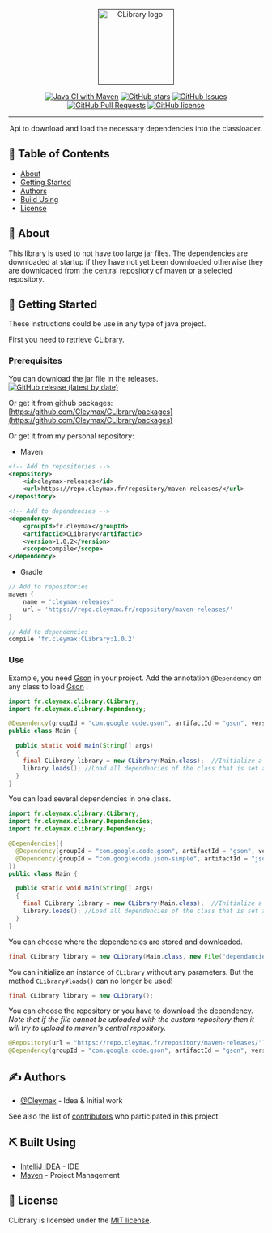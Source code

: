<p align="center">
  <a href="" rel="noopener">
 <img width=150px height=150px src="https://cdn.cleymax.fr/clibrary.png" alt="CLibrary logo"></a>
</p>

<div align="center">

  [![Java CI with Maven](https://github.com/Cleymax/CLibrary/workflows/Java%20CI%20with%20Maven/badge.svg)](https://github.com/Cleymax/CLibrary/actions)
  [![GitHub stars](https://img.shields.io/github/stars/Cleymax/CLibrary.svg)](https://github.com/Cleymax/CLibrary/stargazers)
  [![GitHub Issues](https://img.shields.io/github/issues/Cleymax/CLibrary.svg)](https://github.com/Cleymax/CLibrary/issues)
  [![GitHub Pull Requests](https://img.shields.io/github/issues-pr/Cleymax/CLibrary.svg)](https://github.com/Cleymax/CLibrary/pulls)
  [![GitHub license](https://img.shields.io/github/license/Cleymax/CLibrary)](/LICENSE)

</div>

---

<p align="center"> Api to download and load the necessary dependencies into the classloader.
    <br>
</p>

## 📝 Table of Contents
- [About](#about)
- [Getting Started](#getting_started)
- [Authors](#authors)
- [Build Using](#built_using)
- [License](#license)

## 🧐 About <a name = "about"></a>

This library is used to not have too large jar files. The dependencies are downloaded at startup if they have not yet been downloaded otherwise they are downloaded from the central repository of maven or a selected repository.

## 🏁 Getting Started <a name = "getting_started"></a>
These instructions could be use in any type of java project.

First you need to retrieve CLibrary.

### Prerequisites

You can download the jar file in the releases. [![GitHub release (latest by date)](https://img.shields.io/github/v/release/Cleymax/CLibrary)](https://github.com/Cleymax/CLibrary/releases)

Or get it from github packages: [https://github.com/Cleymax/CLibrary/packages](https://github.com/Cleymax/CLibrary/packages)

Or get it from my personal repository:

- Maven

```xml
<!-- Add to repositories -->
<repository>
    <id>cleymax-releases</id>
    <url>https://repo.cleymax.fr/repository/maven-releases/</url>
</repository>

<!-- Add to dependencies -->
<dependency>
    <groupId>fr.cleymax</groupId>
    <artifactId>CLibrary</artifactId>
    <version>1.0.2</version>
    <scope>compile</scope>
</dependency>
```

- Gradle
```groovy
// Add to repositories
maven {
    name = 'cleymax-releases'
    url = 'https://repo.cleymax.fr/repository/maven-releases/'
}

// Add to dependencies
compile 'fr.cleymax:CLibrary:1.0.2'
```

### Use

Example, you need [Gson](https://github.com/google/gson) in your project.  Add the annotation `@Dependency` on any class to load [Gson](https://github.com/google/gson) .

```java
import fr.cleymax.clibrary.CLibrary;
import fr.cleymax.clibrary.Dependency;

@Dependency(groupId = "com.google.code.gson", artifactId = "gson", version = "2.8.6")
public class Main {

  public static void main(String[] args)
  {
    final CLibrary library = new CLibrary(Main.class);  //Initialize a new instance of `CLibrary`.
    library.loads(); //Load all dependencies of the class that is set as a parameter when initializing the `CLibrary' instance.
  }
}
```

You can load several dependencies in one class.
```java
import fr.cleymax.clibrary.CLibrary;
import fr.cleymax.clibrary.Dependencies;
import fr.cleymax.clibrary.Dependency;

@Dependencies({
  @Dependency(groupId = "com.google.code.gson", artifactId = "gson", version = "2.8.6"),
  @Dependency(groupId = "com.googlecode.json-simple", artifactId = "json-simple", version = "1.1.1")
})
public class Main {

  public static void main(String[] args)
  {
    final CLibrary library = new CLibrary(Main.class);  //Initialize a new instance of `CLibrary`.
    library.loads(); //Load all dependencies of the class that is set as a parameter when initializing the `CLibrary' instance.
  }
}
```

You can choose where the dependencies are stored and downloaded.
```java
final CLibrary library = new CLibrary(Main.class, new File("dependancies/"));
```

You can initialize an instance of `CLibrary` without any parameters. But the method `CLibrary#loads()` can no longer be used!
```java
final CLibrary library = new CLibrary();
```

You can choose the repository or you have to download the dependency.
*Note that if the file cannot be uploaded with the custom repository then it will try to upload to maven's central repository.*
```java
@Repository(url = "https://repo.cleymax.fr/repository/maven-releases/")
@Dependency(groupId = "com.google.code.gson", artifactId = "gson", version = "2.8.6")
```

## ✍️ Authors <a name = "authors"></a>
- [@Cleymax](https://github.com/Cleymax) - Idea & Initial work

See also the list of [contributors](https://github.com/kylelobo/The-Documentation-Compendium/contributors) who participated in this project.

## ⛏️ Built Using <a name = "built_using"></a>
- [IntelliJ IDEA](https://www.jetbrains.com/idea/) - IDE
- [Maven](https://maven.apache.org/) - Project Management

## 🎉 License <a name = "license"></a>
CLibrary is licensed under the [MIT license](/LICENSE).
